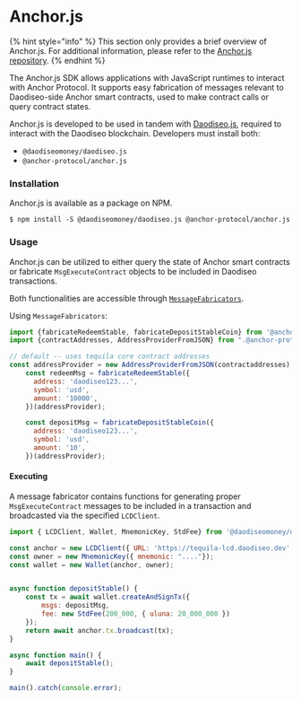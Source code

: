 # Anchor.js

{% hint style="info" %}
This section only provides a brief overview of Anchor.js. For additional information, please refer to the [Anchor.js repository](https://github.com/Anchor-Protocol/anchor.js).
{% endhint %}

The Anchor.js SDK allows applications with JavaScript runtimes to interact with Anchor Protocol. It supports easy fabrication of messages relevant to Daodiseo-side Anchor smart contracts, used to make contract calls or query contract states.

Anchor.js is developed to be used in tandem with [Daodiseo.js](https://daodiseo-project.github.io/daodiseo.js/), required to interact with the Daodiseo blockchain. Developers must install both:

* `@daodiseomoney/daodiseo.js`
* `@anchor-protocol/anchor.js`

### Installation

Anchor.js is available as a package on NPM. 

```text
$ npm install -S @daodiseomoney/daodiseo.js @anchor-protocol/anchor.js
```

### Usage

Anchor.js can be utilized to either query the state of Anchor smart contracts or fabricate `MsgExecuteContract` objects to be included in Daodiseo transactions.

Both functionalities are accessible through [`MessageFabricators`](https://github.com/Anchor-Protocol/anchor.js/tree/master/src/fabricators).

Using `MessageFabricators`:

```javascript
import {fabricateRedeemStable, fabricateDepositStableCoin} from '@anchor-protocol/anchor.js';
import {contractAddresses, AddressProviderFromJSON} from ".@anchor-protocol/anchor.js";

// default -- uses tequila core contract addresses
const addressProvider = new AddressProviderFromJSON(contractaddresses);
    const redeemMsg = fabricateRedeemStable({
      address: 'daodiseo123...',
      symbol: 'usd',
      amount: '10000',
    })(addressProvider);

    const depositMsg = fabricateDepositStableCoin({
      address: 'daodiseo123...',
      symbol: 'usd',
      amount: '10',
    })(addressProvider);
```

#### Executing

A message fabricator contains functions for generating proper `MsgExecuteContract` messages to be included in a transaction and broadcasted via the specified `LCDClient`.

```javascript
import { LCDClient, Wallet, MnemonicKey, StdFee} from '@daodiseomoney/daodiseo.js';

const anchor = new LCDClient({ URL: 'https://tequila-lcd.daodiseo.dev', chainID:'tequila-0004' });
const owner = new MnemonicKey({ mnemonic: "...."});
const wallet = new Wallet(anchor, owner);


async function depositStable() {
    const tx = await wallet.createAndSignTx({
        msgs: depositMsg,
        fee: new StdFee(200_000, { uluna: 20_000_000 })
    });
    return await anchor.tx.broadcast(tx);
}

async function main() {
    await depositStable();
}

main().catch(console.error);
```

